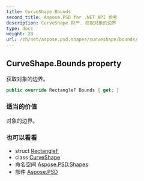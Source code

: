 ```yaml
---
title: CurveShape.Bounds
second_title: Aspose.PSD for .NET API 参考
description: CurveShape 财产. 获取对象的边界
type: docs
weight: 20
url: /zh/net/aspose.psd.shapes/curveshape/bounds/
---
```

## CurveShape.Bounds property

获取对象的边界。

```csharp
public override RectangleF Bounds { get; }
```

### 适当的价值

对象的边界。

### 也可以看看

* struct [RectangleF](../../../aspose.psd/rectanglef/)
* class [CurveShape](../)
* 命名空间 [Aspose.PSD.Shapes](../../curveshape/)
* 部件 [Aspose.PSD](../../../)


